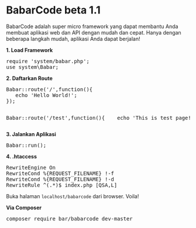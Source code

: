 # BabarCode beta 1.1
BabarCode adalah super micro framework yang dapat membantu Anda membuat aplikasi web dan API dengan mudah dan cepat. Hanya dengan beberapa langkah mudah, aplikasi Anda dapat berjalan!
<br>
<p><strong>1. Load Framework</strong></p>
<pre>
require 'system/babar.php';
use system\Babar;
</pre>
<p><strong>2. Daftarkan Route</strong></p>
<pre>
Babar::route('/',function(){
&nbsp;&nbsp;&nbsp;echo 'Hello World!';
});

Babar::route('/test',function(){
&nbsp;&nbsp;&nbsp;echo 'This is test page!';
});
</pre>
<p><strong>3. Jalankan Aplikasi</strong></p>
<pre>
Babar::run();
</pre>
<p><strong>4. .htaccess</strong></p>
<pre>
RewriteEngine On
RewriteCond %{REQUEST_FILENAME} !-f
RewriteCond %{REQUEST_FILENAME} !-d
RewriteRule ^(.*)$ index.php [QSA,L]
</pre>

Buka halaman <code>localhost/babarcode</code> dari browser.
Voila!

<p><strong>Via Composer</strong></p>
<pre>
composer require bar/babarcode dev-master
</pre>

